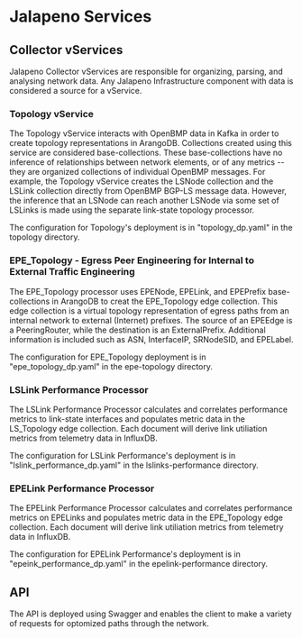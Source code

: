 # Jalapeno Services

## Collector vServices
Jalapeno Collector vServices are responsible for organizing, parsing, and analysing network data. Any Jalapeno Infrastructure component with data is considered a source for a vService. 

### Topology vService
The Topology vService interacts with OpenBMP data in Kafka in order to create topology representations in ArangoDB.
Collections created using this service are considered base-collections. These base-collections have no inference of relationships between network elements, or of any metrics -- they are organized collections of individual OpenBMP messages.
For example, the Topology vService creates the LSNode collection and the LSLink collection directly from OpenBMP BGP-LS message data.
However, the inference that an LSNode can reach another LSNode via some set of LSLinks is made using the separate link-state topology processor.
 
The configuration for Topology's deployment is in "topology_dp.yaml" in the topology directory.

### EPE_Topology - Egress Peer Engineering for Internal to External Traffic Engineering
The EPE_Topology processor uses EPENode, EPELink, and EPEPrefix base-collections in ArangoDB to creat the EPE_Topology edge collection. This edge collection is a virtual topology representation of egress paths from an internal network to external (Internet) prefixes.
The source of an EPEEdge is a PeeringRouter, while the destination is an ExternalPrefix. Additional information is included such as ASN, InterfaceIP, SRNodeSID, and EPELabel.

The configuration for EPE_Topology deployment is in "epe_topology_dp.yaml" in the epe-topology directory.

### LSLink Performance Processor
The LSLink Performance Processor calculates and correlates performance metrics to link-state interfaces and populates metric data in the LS_Topology edge collection.
Each document will derive link utiliation metrics from telemetry data in InfluxDB. 

The configuration for LSLink Performance's deployment is in "lslink_performance_dp.yaml" in the lslinks-performance directory.

### EPELink Performance Processor
The EPELink Performance Processor calculates and correlates performance metrics on EPELinks and populates metric data in the EPE_Topology edge collection.
Each document will derive link utiliation metrics from telemetry data in InfluxDB. 

The configuration for EPELink Performance's deployment is in "epeink_performance_dp.yaml" in the epelink-performance directory.

## API
The API is deployed using Swagger and enables the client to make a variety of requests for optomized paths through the network. 
